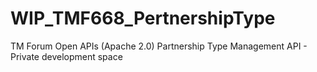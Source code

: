 # WIP_TMF668_PertnershipType
TM Forum Open APIs (Apache 2.0) Partnership Type Management API - Private development space
